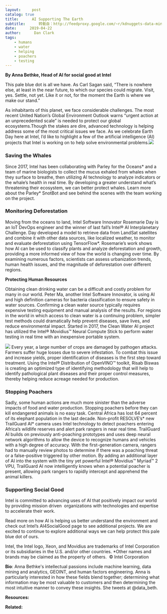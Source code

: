 ```yaml
---
layout:     post
catalog: true
title:      AI Supporting The Earth
subtitle:      转载自：http://feedproxy.google.com/~r/kdnuggets-data-mining-analytics/~3/CGySVbD2QJg/ai-environment.html
date:      2019-04-22
author:      Dan Clark
tags:
    - humans
    - water
    - helping
    - poachers
    - testing
---
```


**By Anna Bethke, Head of AI for social good at Intel**

This pale blue dot is all we have. As Carl Sagan said, “There is nowhere else, at least in the near future, to which our species could migrate. Visit, yes. Settle, not yet. Like it or not, for the moment the Earth is where we make our stand.”

As inhabitants of this planet, we face considerable challenges. The most recent United Nation’s Global Environment Outlook warns “urgent action at an unprecedented scale” is needed to protect our global ecosystems.Though the stakes are dire, advanced technology is helping address some of the most critical issues we face. As we celebrate Earth Day here at Intel, I’d like to highlight a few of the artificial intelligence (AI) projects that Intel is working on to help solve environmental problems.![](https://swikblog.com/wp-content/uploads/2019/02/22-world-earth-day.jpg)


### Saving the Whales

Since 2017, Intel has been collaborating with Parley for the Oceans* and a team of marine biologists to collect the mucus exhaled from whales when they surface to breathe, then utilizing AI technology to analyze indicators or the whale’s health in real time. By developing a greater understand what’s threatening their ecosystem, we can better protect whales. Learn more about the Parley* SnotBot and see behind the scenes with the team working on the project.

### Monitoring Deforestation

Moving from the oceans to land, Intel Software Innovator Rosemarie Day is an IoT DevOps engineer and the winner of last fall’s Intel® AI Interplanetary Challenge. Day developed a model to retrieve data from LandSat satellites and combine it with other data sources, like localized weather, to monitor and evaluate deforestation using TensorFlow*. Rosemarie’s work shows how AI can be used to classify plants and analyze deforestation and growth, providing a more informed view of how the world is changing over time. By examining numerous factors, scientists can assess urbanization trends, human health issues, and the magnitude of deforestation over different regions.

**Protecting Human Resources**

Obtaining clean drinking water can be a difficult and costly problem for many in our world. Peter Ma, another Intel Software Innovator, is using AI and high definition cameras for bacteria classification to ensure safety in water sources. Confirming a clean water source typically requires expensive testing equipment and manual analysis of the results. For regions in the world in which access to clean water is a continuing problem, simpler test methods could dramatically help prevent diseases, save lives, and reduce environmental impact. Started in 2017, the Clean Water AI project has utilized the Intel® Movidius™ Neural Compute Stick to perform water testing in real time with an inexpensive portable system.

![](http://feedproxy.google.com/images/intel-risab-id-plant-360.jpg)
Every year, a large number of crops are damaged by pathogen attacks. Farmers suffer huge losses due to severe infestation. To combat this issue and increase yields, proper identification of diseases is the first step toward treatment. Using the Intel® Distribution of OpenVINO™ toolkit, Risab Biswas is creating an optimized type of identifying methodology that will help to identify pathological plant diseases and their proper control measures, thereby helping reduce acreage needed for production.

### Stopping Poachers

Sadly, some human actions are much more sinister than the adverse impacts of food and water production. Stopping poachers before they can kill endangered animals is no easy task. Central Africa has lost 64 percent of its elephant population in the last decade. Non-profit RESOLVE’s* new TrailGuard AI* camera uses Intel technology to detect poachers entering Africa’s wildlife reserves and alert park rangers in near real time. TrailGuard AI builds on previously anti-poaching prototypes and uses deep neural network algorithms to allow the device to recognize humans and vehicles with a high degree of accuracy. With the first-generation camera, rangers had to manually review photos to determine if there was a poaching threat or a false-positive triggered by other motion. By adding an additional layer of AI into the system with the tiny yet powerful Intel® Movidius™ Myriad™ 2 VPU, TrailGuard AI now intelligently knows when a potential poacher is present, allowing park rangers to rapidly intercept and apprehend the animal killers.

### Supporting Social Good

Intel is committed to advancing uses of AI that positively impact our world by providing mission driven  organizations with technologies and expertise to accelerate their work.

Read more on how AI is helping us better understand the environment and check out Intel’s AI4SocialGood page to see additional projects. We are excited to continue to explore additional ways we can help protect this pale blue dot of ours.

Intel, the Intel logo, Xeon, and Movidius are trademarks of Intel Corporation or its subsidiaries in the U.S. and/or other countries. *Other names and brands may be claimed as the property of others.  © Intel Corporation

**Bio**: Anna Bethke's intellectual passions include machine learning, data mining and analytics, GEOINT, and human factors engineering. Anna is particularly interested in how these fields blend together; determining what information may be most valuable to customers and then determining the most intuitive manner to convey these insights. She tweets at @data_beth.

**Resources:**

**Related:**


